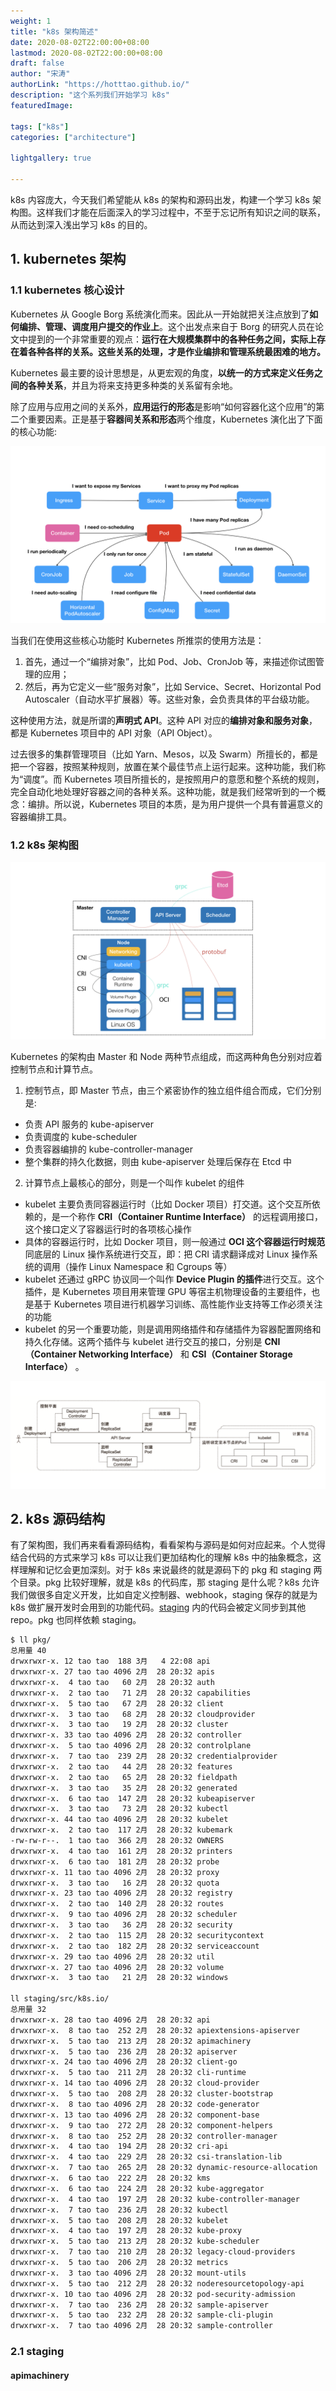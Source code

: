 ```yaml
---
weight: 1
title: "k8s 架构简述"
date: 2020-08-02T22:00:00+08:00
lastmod: 2020-08-02T22:00:00+08:00
draft: false
author: "宋涛"
authorLink: "https://hotttao.github.io/"
description: "这个系列我们开始学习 k8s"
featuredImage: 

tags: ["k8s"]
categories: ["architecture"]

lightgallery: true

---
```

k8s 内容庞大，今天我们希望能从 k8s 的架构和源码出发，构建一个学习 k8s 架构图。这样我们才能在后面深入的学习过程中，不至于忘记所有知识之间的联系，从而达到深入浅出学习 k8s 的目的。


## 1. kubernetes 架构
### 1.1 kubernetes 核心设计
Kubernetes 从 Google Borg 系统演化而来。因此从一开始就把关注点放到了**如何编排、管理、调度用户提交的作业上**。这个出发点来自于 Borg 的研究人员在论文中提到的一个非常重要的观点：**运行在大规模集群中的各种任务之间，实际上存在着各种各样的关系。这些关系的处理，才是作业编排和管理系统最困难的地方。**

Kubernetes 最主要的设计思想是，从更宏观的角度，**以统一的方式来定义任务之间的各种关系**，并且为将来支持更多种类的关系留有余地。

除了应用与应用之间的关系外，**应用运行的形态**是影响“如何容器化这个应用”的第二个重要因素。正是基于**容器间关系和形态**两个维度，Kubernetes 演化出了下面的核心功能:

![k8s 核心功能](/images/k8s/k8s_use/k8s_function.webp)

当我们在使用这些核心功能时 Kubernetes 所推崇的使用方法是：
1. 首先，通过一个“编排对象”，比如 Pod、Job、CronJob 等，来描述你试图管理的应用；
2. 然后，再为它定义一些“服务对象”，比如 Service、Secret、Horizontal Pod Autoscaler（自动水平扩展器）等。这些对象，会负责具体的平台级功能。

这种使用方法，就是所谓的**声明式 API**。这种 API 对应的**编排对象和服务对象**，都是 Kubernetes 项目中的 API 对象（API Object）。

过去很多的集群管理项目（比如 Yarn、Mesos，以及 Swarm）所擅长的，都是把一个容器，按照某种规则，放置在某个最佳节点上运行起来。这种功能，我们称为“调度”。而 Kubernetes 项目所擅长的，是按照用户的意愿和整个系统的规则，完全自动化地处理好容器之间的各种关系。这种功能，就是我们经常听到的一个概念：编排。所以说，Kubernetes 项目的本质，是为用户提供一个具有普遍意义的容器编排工具。

### 1.2 k8s 架构图
![k8s 架构](/images/k8s/k8s_use/k8s_architecture.webp)

Kubernetes 的架构由 Master 和 Node 两种节点组成，而这两种角色分别对应着控制节点和计算节点。
1. 控制节点，即 Master 节点，由三个紧密协作的独立组件组合而成，它们分别是:
  - 负责 API 服务的 kube-apiserver
  - 负责调度的 kube-scheduler
  - 负责容器编排的 kube-controller-manager
  - 整个集群的持久化数据，则由 kube-apiserver 处理后保存在 Etcd 中
2. 计算节点上最核心的部分，则是一个叫作 kubelet 的组件
  - kubelet 主要负责同容器运行时（比如 Docker 项目）打交道。这个交互所依赖的，是一个称作 **CRI（Container Runtime Interface）** 的远程调用接口，这个接口定义了容器运行时的各项核心操作
  - 具体的容器运行时，比如 Docker 项目，则一般通过 **OCI 这个容器运行时规范**同底层的 Linux 操作系统进行交互，即：把 CRI 请求翻译成对 Linux 操作系统的调用（操作 Linux Namespace 和 Cgroups 等）
  - kubelet 还通过 gRPC 协议同一个叫作 **Device Plugin 的插件**进行交互。这个插件，是 Kubernetes 项目用来管理 GPU 等宿主机物理设备的主要组件，也是基于 Kubernetes 项目进行机器学习训练、高性能作业支持等工作必须关注的功能
  - kubelet 的另一个重要功能，则是调用网络插件和存储插件为容器配置网络和持久化存储。这两个插件与 kubelet 进行交互的接口，分别是 **CNI（Container Networking Interface）** 和 **CSI（Container Storage Interface）** 。

![Deployment 创建流程](/images/k8s/k8s_use/control_plane_workflow.png)

## 2. k8s 源码结构
有了架构图，我们再来看看源码结构，看看架构与源码是如何对应起来。个人觉得结合代码的方式来学习 k8s 可以让我们更加结构化的理解 k8s 中的抽象概念，这样理解和记忆会更加深刻。对于 k8s 来说最终的就是源码下的 pkg 和 staging 两个目录。pkg 比较好理解，就是 k8s 的代码库，那 staging 是什么呢？k8s 允许我们做很多自定义开发，比如自定义控制器、webhook，staging 保存的就是为 k8s 做扩展开发时会用到的功能代码。[staging](https://github.com/kubernetes/kubernetes/tree/master/staging) 内的代码会被定义同步到其他 repo。pkg 也同样依赖 staging。


```bash
$ ll pkg/
总用量 40
drwxrwxr-x. 12 tao tao  188 3月   4 22:08 api
drwxrwxr-x. 27 tao tao 4096 2月  28 20:32 apis
drwxrwxr-x.  4 tao tao   60 2月  28 20:32 auth
drwxrwxr-x.  2 tao tao   71 2月  28 20:32 capabilities
drwxrwxr-x.  5 tao tao   67 2月  28 20:32 client
drwxrwxr-x.  3 tao tao   68 2月  28 20:32 cloudprovider
drwxrwxr-x.  3 tao tao   19 2月  28 20:32 cluster
drwxrwxr-x. 33 tao tao 4096 2月  28 20:32 controller
drwxrwxr-x.  5 tao tao 4096 2月  28 20:32 controlplane
drwxrwxr-x.  7 tao tao  239 2月  28 20:32 credentialprovider
drwxrwxr-x.  2 tao tao   44 2月  28 20:32 features
drwxrwxr-x.  2 tao tao   65 2月  28 20:32 fieldpath
drwxrwxr-x.  3 tao tao   35 2月  28 20:32 generated
drwxrwxr-x.  6 tao tao  147 2月  28 20:32 kubeapiserver
drwxrwxr-x.  3 tao tao   73 2月  28 20:32 kubectl
drwxrwxr-x. 44 tao tao 4096 2月  28 20:32 kubelet
drwxrwxr-x.  2 tao tao  117 2月  28 20:32 kubemark
-rw-rw-r--.  1 tao tao  366 2月  28 20:32 OWNERS
drwxrwxr-x.  4 tao tao  161 2月  28 20:32 printers
drwxrwxr-x.  6 tao tao  181 2月  28 20:32 probe
drwxrwxr-x. 11 tao tao 4096 2月  28 20:32 proxy
drwxrwxr-x.  3 tao tao   16 2月  28 20:32 quota
drwxrwxr-x. 23 tao tao 4096 2月  28 20:32 registry
drwxrwxr-x.  2 tao tao  140 2月  28 20:32 routes
drwxrwxr-x.  9 tao tao 4096 2月  28 20:32 scheduler
drwxrwxr-x.  3 tao tao   36 2月  28 20:32 security
drwxrwxr-x.  2 tao tao  115 2月  28 20:32 securitycontext
drwxrwxr-x.  2 tao tao  182 2月  28 20:32 serviceaccount
drwxrwxr-x. 29 tao tao 4096 2月  28 20:32 util
drwxrwxr-x. 27 tao tao 4096 2月  28 20:32 volume
drwxrwxr-x.  3 tao tao   21 2月  28 20:32 windows

ll staging/src/k8s.io/
总用量 32
drwxrwxr-x. 28 tao tao 4096 2月  28 20:32 api
drwxrwxr-x.  8 tao tao  252 2月  28 20:32 apiextensions-apiserver
drwxrwxr-x.  5 tao tao  213 2月  28 20:32 apimachinery
drwxrwxr-x.  5 tao tao  236 2月  28 20:32 apiserver
drwxrwxr-x. 24 tao tao 4096 2月  28 20:32 client-go
drwxrwxr-x.  5 tao tao  211 2月  28 20:32 cli-runtime
drwxrwxr-x. 14 tao tao 4096 2月  28 20:32 cloud-provider
drwxrwxr-x.  5 tao tao  208 2月  28 20:32 cluster-bootstrap
drwxrwxr-x.  8 tao tao 4096 2月  28 20:32 code-generator
drwxrwxr-x. 13 tao tao 4096 2月  28 20:32 component-base
drwxrwxr-x.  9 tao tao  272 2月  28 20:32 component-helpers
drwxrwxr-x.  8 tao tao  252 2月  28 20:32 controller-manager
drwxrwxr-x.  4 tao tao  194 2月  28 20:32 cri-api
drwxrwxr-x.  4 tao tao  229 2月  28 20:32 csi-translation-lib
drwxrwxr-x.  7 tao tao  265 2月  28 20:32 dynamic-resource-allocation
drwxrwxr-x.  6 tao tao  222 2月  28 20:32 kms
drwxrwxr-x.  6 tao tao  224 2月  28 20:32 kube-aggregator
drwxrwxr-x.  4 tao tao  197 2月  28 20:32 kube-controller-manager
drwxrwxr-x.  7 tao tao  236 2月  28 20:32 kubectl
drwxrwxr-x.  5 tao tao  208 2月  28 20:32 kubelet
drwxrwxr-x.  4 tao tao  197 2月  28 20:32 kube-proxy
drwxrwxr-x.  5 tao tao  213 2月  28 20:32 kube-scheduler
drwxrwxr-x.  7 tao tao  210 2月  28 20:32 legacy-cloud-providers
drwxrwxr-x.  5 tao tao  206 2月  28 20:32 metrics
drwxrwxr-x.  3 tao tao 4096 2月  28 20:32 mount-utils
drwxrwxr-x.  5 tao tao  212 2月  28 20:32 noderesourcetopology-api
drwxrwxr-x. 10 tao tao 4096 2月  28 20:32 pod-security-admission
drwxrwxr-x.  7 tao tao  236 2月  28 20:32 sample-apiserver
drwxrwxr-x.  5 tao tao  232 2月  28 20:32 sample-cli-plugin
drwxrwxr-x.  7 tao tao 4096 2月  28 20:32 sample-controller
```

### 2.1 staging
#### apimachinery

